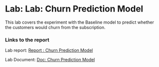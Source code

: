 # Lab: Lab: Churn Prediction Model

  This lab covers the experiment with the Baseline model to predict whether the customers would churn from the subscription.
  
### Links to the report

Lab report: [Report : Churn Prediction Model](https://codelabs-preview.appspot.com/?file_id=1NJe2xNs8b4dsLFhLaU_-RvEZjY9yTQk7krsKeF4Yyz4#0)

Lab Document: [Doc: Churn Prediction Model](https://docs.google.com/document/d/1NJe2xNs8b4dsLFhLaU_-RvEZjY9yTQk7krsKeF4Yyz4/edit?usp=sharing)
